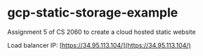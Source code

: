 # gcp-static-storage-example
Assignment 5 of CS 2060 to create a cloud hosted static website

Load balancer IP: [https://34.95.113.104/](https://34.95.113.104/)
